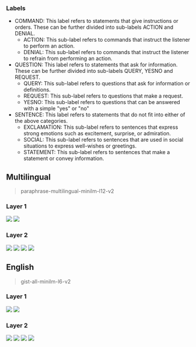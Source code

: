 ### Labels

- COMMAND: This label refers to statements that give instructions or orders. These can be further divided into sub-labels ACTION and DENIAL.
  - ACTION: This sub-label refers to commands that instruct the listener to perform an action.
  - DENIAL: This sub-label refers to commands that instruct the listener to refrain from performing an action.
- QUESTION: This label refers to statements that ask for information. These can be further divided into sub-labels QUERY, YESNO and REQUEST.
  - QUERY: This sub-label refers to questions that ask for information or definitions.
  - REQUEST: This sub-label refers to questions that make a request.
  - YESNO: This sub-label refers to questions that can be answered with a simple "yes" or "no"
- SENTENCE: This label refers to statements that do not fit into either of the above categories.
  - EXCLAMATION: This sub-label refers to sentences that express strong emotions such as excitement, surprise, or admiration.
  - SOCIAL: This sub-label refers to sentences that are used in social situations to express well-wishes or greetings.
  - STATEMENT: This sub-label refers to sentences that make a statement or convey information.
    
  
## Multilingual

> paraphrase-multilingual-minilm-l12-v2

### Layer 1

![](paraphrase-multilingual-minilm-l12-v2_l1_main_pca_visualization.png)
![](paraphrase-multilingual-minilm-l12-v2_l1_main_tsne_visualization.png)

### Layer 2

![](paraphrase-multilingual-minilm-l12-v2_l2_main_pca_visualization.png)
![](paraphrase-multilingual-minilm-l12-v2_l2_sub_pca_visualization.png)
![](paraphrase-multilingual-minilm-l12-v2_l2_main_tsne_visualization.png)
![](paraphrase-multilingual-minilm-l12-v2_l2_sub_tsne_visualization.png)


## English

> gist-all-minilm-l6-v2

### Layer 1

![](gist-all-minilm-l6-v2_l1_main_pca_visualization.png)
![](gist-all-minilm-l6-v2_l1_main_tsne_visualization.png)

### Layer 2

![](gist-all-minilm-l6-v2_l2_main_pca_visualization.png)
![](gist-all-minilm-l6-v2_l2_sub_pca_visualization.png)
![](gist-all-minilm-l6-v2_l2_main_tsne_visualization.png)
![](gist-all-minilm-l6-v2_l2_sub_tsne_visualization.png)

